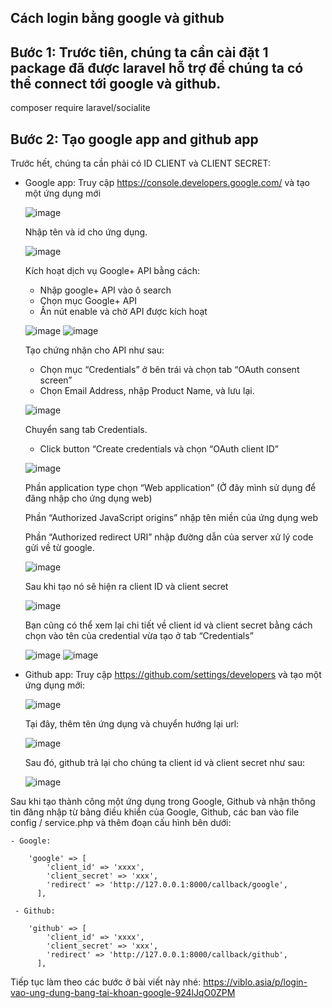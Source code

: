 ## Cách login bằng google và github
## Bước 1: Trước tiên, chúng ta cần cài đặt 1 package đã được laravel hỗ trợ để chúng ta có thể connect tới google và github.
composer require laravel/socialite
## Bước 2: Tạo google app and github app
   Trước hết, chúng ta cần phải có ID CLIENT và CLIENT SECRET:
 - Google app: Truy cập https://console.developers.google.com/ và tạo một ứng dụng mới
 
    ![image](https://github.com/longjos123/document_login/assets/74553819/520687aa-eab8-48f4-b5fa-9ea50c381896)
    
    Nhập tên và id cho ứng dụng.
    
    ![image](https://github.com/longjos123/document_login/assets/74553819/eb8e55f1-80ae-4bd2-9a87-66df266e1320)
    
    Kích hoạt dịch vụ Google+ API bằng cách:
    * Nhập google+ API vào ô search
    * Chọn mục Google+ API
    * Ấn nút enable và chờ API được kích hoạt
    
    ![image](https://github.com/longjos123/document_login/assets/74553819/57d4dc50-8e7a-4bcd-b220-0d0ee6a7405a)
    ![image](https://github.com/longjos123/document_login/assets/74553819/5a1d4f9b-e1d5-4d35-80d3-dfdc3dcd6c4a)
    
    Tạo chứng nhận cho API như sau:
    * Chọn mục “Credentials” ở bên trái và chọn tab “OAuth consent screen”
    * Chọn Email Address, nhập Product Name, và lưu lại.
    
    ![image](https://github.com/longjos123/document_login/assets/74553819/b42dabcd-38d5-4ab4-9833-17e7cfe7eb88)
    
    Chuyển sang tab Credentials.
    * Click button “Create credentials và chọn “OAuth client ID”
    
    ![image](https://github.com/longjos123/document_login/assets/74553819/cf86a7ac-eb67-4983-90d8-ec6e3ca9910f)
    
    Phần application type chọn “Web application” (Ở đây mình sử dụng để đăng nhập cho ứng dụng web)

    Phần “Authorized JavaScript origins” nhập tên miền của ứng dụng web

    Phần “Authorized redirect URI” nhập đường dẫn của server xử lý code gửi về từ google.
    
    ![image](https://github.com/longjos123/document_login/assets/74553819/26fb5a71-2818-4609-8b6f-94a4b7efdc6f)
    
    Sau khi tạo nó sẽ hiện ra client ID và client secret
    
    ![image](https://github.com/longjos123/document_login/assets/74553819/2381951b-4d47-482b-a342-5e731266811e)
    
    Bạn cũng có thể xem lại chi tiết về client id và client secret bằng cách chọn vào tên của credential vừa tạo ở tab “Credentials”
    
    ![image](https://github.com/longjos123/document_login/assets/74553819/f0c7cd3a-708b-4038-97bc-39be5dbd942b)
    ![image](https://github.com/longjos123/document_login/assets/74553819/eed354d0-0149-44a0-9c71-844b9f8e729a)
    
    
- Github app: Truy cập https://github.com/settings/developers và tạo một ứng dụng mới:

    ![image](https://github.com/longjos123/document_login/assets/74553819/731fdc9d-1701-4655-ae3a-b41515f1c2ef)

    Tại đây, thêm tên ứng dụng và chuyển hướng lại url:
    
    ![image](https://github.com/longjos123/document_login/assets/74553819/59db11ee-5d1d-401c-a0f7-95b7be940e76)

    Sau đó, github trả lại cho chúng ta client id và client secret như sau:
    
    ![image](https://github.com/longjos123/document_login/assets/74553819/950e1053-3d07-43b5-9f4c-a250689b7311)

Sau khi tạo thành công một ứng dụng trong Google, Github và nhận thông tin đăng nhập từ bảng điều khiển của Google, Github, các ban vào file config / service.php và thêm đoạn cấu hình bên dưới:

    - Google:
    
        'google' => [
            'client_id' => 'xxxx',
            'client_secret' => 'xxx',
            'redirect' => 'http://127.0.0.1:8000/callback/google',
          ], 
          
     - Github:
     
        'github' => [
            'client_id' => 'xxxx',
            'client_secret' => 'xxx',
            'redirect' => 'http://127.0.0.1:8000/callback/github',
          ],
          
 Tiếp tục làm theo các bước ở bài viết này nhé: https://viblo.asia/p/login-vao-ung-dung-bang-tai-khoan-google-924lJqO0ZPM


